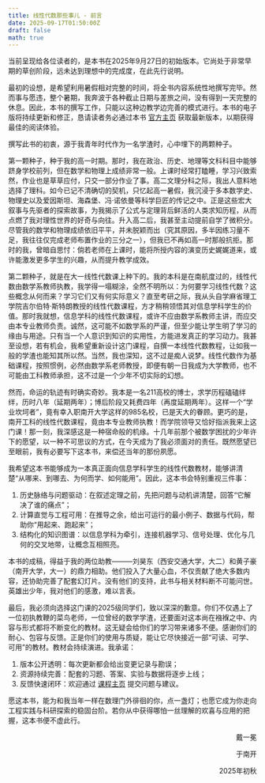 ```yaml
---
title: 线性代数那些事儿 - 前言
date: 2025-09-17T01:50:00Z
draft: false
math: true
---
```


当前呈现给各位读者的，是本书在2025年9月27日的初始版本。它尚处于非常早期的草创阶段，远未达到理想中的完成度，在此先行说明。

最初的设想，是希望利用暑假相对完整的时间，将全书内容系统性地撰写完毕。然而事与愿违，整个暑期，我奔波于各种截止日期与差旅之间，没有得到一天完整的休息。因此，本书的撰写工作，只能以这种边教学边完善的模式进行。本书的电子版将持续更新和修正，恳请读者务必通过本书 [官方主页](https://grokcv.ai/teaching/) 获取最新版本，以期获得最佳的阅读体验。

撰写此书的初衷，源于我青年时代作为一名学渣时，心中埋下的两颗种子。

第一颗种子，种于我的高一时期。那时，我在政治、历史、地理等文科科目中能够跻身学校前列，但在数学和物理上成绩非常一般。上课时经常打瞌睡，学习兴致索然，作业也是草草应付，只交一部分作业了事。高二文理分科之际，我出人意料地选择了理科。如今已记不清确切的契机，只忆起高一暑假，我沉浸于多本数学史、物理史以及爱因斯坦、海森堡、冯·诺依曼等科学巨匠的传记之中。正是这些宏大叙事与先驱者的探索故事，为我揭示了公式与定理背后鲜活的人类求知历程，从而点燃了我对理性世界的好奇与向往。升入高二后，我甚至主动提前自学了微积分。尽管我的数学和物理成绩依旧平平，并未脱颖而出（究其原因，多半因练习量不足，我往往仅完成老师布置作业的三分之一），但我已不再如高一时那般抗拒。那时的我，曾暗自思忖：倘若老师在上课时，能将所授内容的演变历史娓娓道来，或许能激发更多学生的兴趣，从而提升教学成效。

第二颗种子，就是在大一线性代数课上种下的。我的本科是在南航度过的，线性代数由数学系教师执教，我学得一塌糊涂，全然不明所以：为何要学习线性代数？这些概念从何而来？学习它们又有何实际意义？直至考研之际，我从头自学麻省理工学院吉尔伯特·斯特朗教授的线性代数课程，方才稍稍领悟其对信息学科学生的价值。那时我就想，信息学科的线性代数课程，或许不应由数学系教师主讲，而应交由本专业教师负责。诚然，这可能不如数学系的严谨，但至少能让学生明了学习的缘由与用途。只有当一个人意识到知识的实用性，方能进发真正的学习动力。我甚至设想，若有机会，我希望重新设计这门课程，自撰一本线性代数教程，让如我一般的学渣也能知其所以然。当然，我也深知，这不过是痴人说梦。线性代数作为基础课程，按照惯例，必然由数学系老师教授，即便有朝一日我成为大学教师，也不可能由工科教师承担，这不过是一个少年不切实际的幻想。

然而，命运的轨迹有时确实奇妙。我本是一名211高校的博士，求学历程磕磕绊绊，历时八年（延期两年）；博后阶段又耗费四年（再度延期两年）。这样一个“学业坎坷者”，竟有幸入职南开大学这样的985名校，已是天大的眷顾。更巧的是，南开工科的线性代数课程，竟由本专业教师执教！而学院领导又恰好指派我来上这门课！那一刻，我深感这是一种宿命般的机缘。十几年前那个被数学困扰的少年许下的愿望，以一种不可思议的方式，在今天成为了我必须面对的责任。既然愿望已至眼前，我有必要写下这本书，来偿还当年的那份夙愿。

我希望这本书能够成为一本真正面向信息学科学生的线性代数教材，能够讲清楚“从哪来、到哪去、为何而学、如何能用”。因此，这本书会特别重视三件事：

1.  历史脉络与问题驱动：在叙述定理之前，先把问题与动机讲清楚，回答“它解决了谁的痛点”；
2.  计算直觉与工程可用：在推导之余，给出可运行的最小例子、数据与代码，帮助你“用起来、跑起来”；
3.  结构化的知识图谱：以信息学科为牵引，连接机器学习、信号处理、优化与几何的交叉地带，让概念互相照亮。

本书的成稿，得益于我的两位助教———刘昊东（西安交通大学，大二）和黄子豪（南开大学，大一）的鼎力相助。他们投入了大量心血，不仅贡献了绝大多数内容，还协助完善了配套幻灯片。没有他们的支持，此书与相关材料断不可能问世。英雄出少年，我对他们的感激，难以言表。

最后，我必须向选择这门课的2025级同学们，致以深深的歉意。你们不仅遇上了一位初执教鞭的菜鸟老师，一位曾经的数学学渣，还要面对这本尚在襁褓之中、内容与形式都将不断变化的教材。这无疑会给你们的学习带来诸多不便。感谢你们的耐心、包容与反馈。正是你们的使用与质疑，能让它尽快接近一部“可读、可学、可用”的教材。教材会持续演进。我承诺：

1.  版本公开透明：每次更新都会给出变更记录与勘误；
2.  资源持续完善：配套的习题、答案、实验与数据将逐步上线；
3.  反馈快速闭环：欢迎通过 [课程主页](https://grokcv.ai/teaching) 提交问题与建议。

愿这本书，能为和我当年一样在数理门外徘徊的你，点一盏灯；也愿它成为你走向工程实践与科研探索的稳固台阶。若你从中获得哪怕一丝理解的欢喜与应用的把握，这本书便不虚此行。

<p align="right">
戴一冕
</p>
<p align="right">
于南开
</p>
<p align="right">
2025年初秋
</p>
